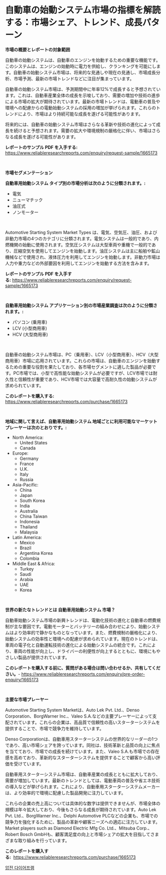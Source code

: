 <p><h1>自動車の始動システム市場の指標を解読する：市場シェア、トレンド、成長パターン</h1></p><p><strong>市場の概要とレポートの対象範囲</strong></p>
<p><p>自動車の始動システムは、自動車のエンジンを始動するための重要な機能です。このシステムは、エンジンの始動時に電力を供給し、クランキングを可能にします。自動車の始動システム市場は、将来的な見通しや現在の見通し、市場成長分析、市場予測、最新の市場トレンドなどに注目が集まっています。 </p><p>自動車の始動システム市場は、予測期間中に年率12%で成長すると予想されています。これは、自動車産業全体の成長を示唆しており、需要の増加や技術の進歩による市場の拡大が期待されています。最新の市場トレンドは、電動車の普及や環境への配慮からの電動始動システムの採用の増加が挙げられます。これらのトレンドにより、市場はより持続可能な成長を遂げる可能性があります。</p><p>将来的には、自動車の始動システム市場はさらなる革新や技術の進化によって成長を続けると予想されます。需要の拡大や環境規制の厳格化に伴い、市場はさらなる成長を遂げる可能性があります。</p></p>
<p><strong>レポートのサンプル PDF を入手する:</strong> <a href="https://www.reliableresearchreports.com/enquiry/request-sample/1665173">https://www.reliableresearchreports.com/enquiry/request-sample/1665173</a></p>
<p>&nbsp;</p>
<p><strong>市場セグメンテーション</strong></p>
<p><strong>自動車用始動システム タイプ別の市場分析は次のように分類されます。:</strong></p>
<p><ul><li>電気</li><li>ニューマチック</li><li>油圧式</li><li>ノンモーター</li></ul></p>
<p>&nbsp;</p>
<p><p>Automotive Starting System Market Types は、電気、空気圧、油圧、および非動力市場の4つのカテゴリに分類されます。電気システムは一般的であり、内燃機関の始動に使用されます。空気圧システムは大型車両や重機で一般的であり、圧縮空気を使用してエンジンを始動します。油圧システムは主に船舶や鉱山機械などで使用され、液体圧力を利用してエンジンを始動します。非動力市場は人力や重力などの外部要因を利用してエンジンを始動する方法を含みます。</p></p>
<p><strong>レポートのサンプル PDF を入手する:</strong>&nbsp;<a href="https://www.reliableresearchreports.com/enquiry/request-sample/1665173">https://www.reliableresearchreports.com/enquiry/request-sample/1665173</a></p>
<p>&nbsp;</p>
<p><strong> 自動車用始動システム アプリケーション別の市場産業調査は次のように分類されます。:</strong></p>
<p><ul><li>パソコン (乗用車)</li><li>LCV (小型商用車)</li><li>HCV (大型商用車)</li></ul></p>
<p>&nbsp;</p>
<p><p>自動車の始動システム市場は、PC（乗用車）、LCV（小型商用車）、HCV（大型商用車）市場に応用されています。これらの市場は、自動車のエンジンを始動するための重要な役割を果たしており、各市場セグメントに適した製品が必要です。PC市場では、小型で高性能な始動システムが必要ですが、LCV市場では耐久性と信頼性が重要であり、HCV市場では大容量で高耐久性の始動システムが求められています。</p></p>
<p><strong>このレポートを購入する:</strong>&nbsp; <a href="https://www.reliableresearchreports.com/purchase/1665173">https://www.reliableresearchreports.com/purchase/1665173</a></p>
<p>&nbsp;</p>
<p><strong>地域に関して言えば、自動車用始動システム 地域ごとに利用可能なマーケットプレーヤーは次のとおりです。:</strong></p>
<p><ul>
    <li>
        North America:
        <ul>
            <li>United States</li>
            <li>Canada</li>
        </ul>
    </li>
    <li>
        Europe:
        <ul>
            <li>Germany</li>
            <li>France</li>
            <li>U.K.</li>
            <li>Italy</li>
            <li>Russia</li>
        </ul>
    </li>
    <li>
        Asia-Pacific:
        <ul>
            <li>China</li>
            <li>Japan</li>
            <li>South Korea</li>
            <li>India</li>
            <li>Australia</li>
            <li>China Taiwan</li>
            <li>Indonesia</li>
            <li>Thailand</li>
            <li>Malaysia</li>
        </ul>
    </li>
    <li>
        Latin America:
        <ul>
            <li>Mexico</li>
            <li>Brazil</li>
            <li>Argentina Korea</li>
            <li>Colombia</li>
        </ul>
    </li>
    <li>
        Middle East & Africa:
        <ul>
            <li>Turkey</li>
            <li>Saudi</li>
            <li>Arabia</li>
            <li>UAE</li>
            <li>Korea</li>
        </ul>
    </li>
    </ul></p>
<p>&nbsp;</p>
<p><strong>世界の新たなトレンドとは 自動車用始動システム 市場？</strong></p>
<p><p>自動車始動システム市場の新興トレンドは、電動化技術の進化と自動車の燃費規制が主な要因です。電動モーターとバッテリーの組み合わせにより、始動システムはより効率的で静かなものとなっています。また、燃費規制の厳格化により、始動システムの効率性と環境への配慮が求められています。現在のトレンドは、車両の電子化と自動運転技術の進化による始動システムの統合です。これにより、車両の性能が向上し、ドライバーの利便性が向上するとともに、環境にもやさしい製品が提供されています。</p></p>
<p><strong>このレポートを購入する前に、質問がある場合は問い合わせるか、共有してください。</strong>- <a href="https://www.reliableresearchreports.com/enquiry/pre-order-enquiry/1665173">https://www.reliableresearchreports.com/enquiry/pre-order-enquiry/1665173</a></p>
<p>&nbsp;</p>
<p><strong>主要な市場プレーヤー</strong></p>
<p><p>Automotive Starting System Marketは、Auto Lek Pvt. Ltd.、Denso Corporation、BorgWarner Inc.、Valeo S.A.などの主要プレーヤーによって支配されています。これらの企業は、高品質で信頼性の高いスターターシステムを提供することで、市場で競争力を維持しています。</p><p>Denso Corporationは、自動車用スターターシステムの世界的なリーダーの1つであり、高い市場シェアを誇っています。同社は、技術革新と品質の向上に焦点を当てており、市場での成長を続けています。また、Valeo S.A.も市場での存在感を高めており、革新的なスターターシステムを提供することで顧客から高い評価を受けています。</p><p>自動車用スターターシステム市場は、自動車産業の成長とともに拡大しており、需要が増加しています。最新のトレンドとしては、電動車両の普及や省エネ技術の導入などが挙げられます。これにより、自動車用スターターシステムメーカーは、より効率的で環境に配慮した製品開発に注力しています。</p><p>これらの企業の売上高については具体的な数字は提供できませんが、市場全体の規模は年々拡大しており、今後もさらなる成長が期待されています。Auto Lek Pvt. Ltd.、BorgWarner Inc.、Delphi Automotive PLCなどの企業も、市場での競争力を強化するために、製品の革新や顧客ニーズへの適応に注力しています。Market players such as Diamond Electric Mfg Co. Ltd.、Mitsuba Corp.、Robert Bosch GmbHも、顧客満足度の向上と市場シェアの拡大を目指してさまざまな取り組みを行っています。</p></p>
<p><strong>このレポートを購入する:</strong>&nbsp;&nbsp;<a href="https://www.reliableresearchreports.com/purchase/1665173">https://www.reliableresearchreports.com/purchase/1665173</a></p>
<p><p><a href="https://medium.com/@nyahreinger1/%ED%94%BC%EC%97%90%EC%A1%B0-%EC%A0%84%EB%8F%84%EB%A7%89-%EC%8B%9C%EC%9E%A5-%EB%B6%84%EC%84%9D-%EC%97%B0%ED%8F%89%EA%B7%A0-%EC%84%B1%EC%9E%A5%EB%A5%A0-%EC%8B%9C%EC%9E%A5-%EC%84%B8%EB%B6%84%ED%99%94-%EB%B0%8F-%EA%B8%80%EB%A1%9C%EB%B2%8C-%EC%82%B0%EC%97%85-%EC%A0%84%EB%A7%9D-dea11323dda3">압전 다이어프램</a></p></p>